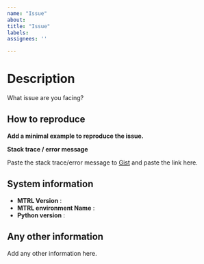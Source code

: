 ```yaml
---
name: "Issue"
about: 
title: "Issue"
labels: 
assignees: ''

---
```


# Description

What issue are you facing?

## How to reproduce

**Add a minimal example to reproduce the issue.**

**Stack trace / error message**

Paste the stack trace/error message to [Gist](https://gist.github.com)
and paste the link here.

## System information
- **MTRL Version** :  
- **MTRL environment Name** :  
- **Python version** : 

## Any other information

Add any other information here.
